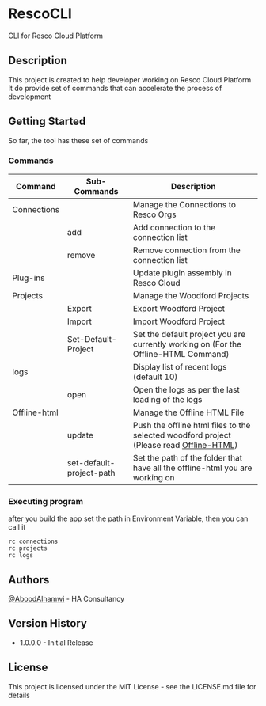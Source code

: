 # RescoCLI

CLI for Resco Cloud Platform

## Description

This project is created to help developer working on Resco Cloud Platform<br/>
It do provide set of commands that can accelerate the process of development

## Getting Started

So far, the tool has these set of commands <br />

### Commands

| Command      | Sub-Commands             | Description                                                                                                                      |
| ------------ | ------------------------ | -------------------------------------------------------------------------------------------------------------------------------- |
| Connections  |                          | Manage the Connections to Resco Orgs                                                                                             |
|              | add                      | Add connection to the connection list                                                                                            |
|              | remove                   | Remove connection from the connection list                                                                                       |
| Plug-ins     |                          | Update plugin assembly in Resco Cloud                                                                                            |
| Projects     |                          | Manage the Woodford Projects                                                                                                     |
|              | Export                   | Export Woodford Project                                                                                                          |
|              | Import                   | Import Woodford Project                                                                                                          |
|              | Set-Default-Project      | Set the default project you are currently working on (For the Offline-HTML Command)                                              |
| logs         |                          | Display list of recent logs (default 10)                                                                                         |
|              | open                     | Open the logs as per the last loading of the logs                                                                                |
| Offline-html |                          | Manage the Offline HTML File                                                                                                     |
|              | update                   | Push the offline html files to the selected woodford project (Please read [Offline-HTML](RescoCLI/Tasks/Offline-html/Readme.md)) |
|              | set-default-project-path | Set the path of the folder that have all the offline-html you are working on                                                     |

### Executing program

after you build the app set the path in Environment Variable, then you can call it

```
rc connections
rc projects
rc logs
```

## Authors

[@AboodAlhamwi](https://twitter.com/Aboodalhamwi1) - HA Consultancy

## Version History

- 1.0.0.0  - Initial Release

## License

This project is licensed under the MIT License - see the LICENSE.md file for details
